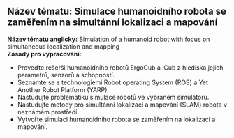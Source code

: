 ## Název tématu: Simulace humanoidního robota se zaměřením na simultánní lokalizaci a mapování
**Název tématu anglicky:** Simulation of a humanoid robot with focus on simultaneous localization and mapping  
**Zásady pro vypracování:**
  - Proveďte rešerši humanoidního robotů ErgoCub a iCub z hlediska jejich parametrů, senzorů a schopností.
  - Seznamte se s technologiemi Robot operating System (ROS) a Yet Another Robot Platform (YARP)
  - Nastudujte problematiku simulace robotů ve vybraném simulátoru.
  - Nastudujte metody pro simultánní lokalizaci a mapování (SLAM) robota v neznámém prostředí. 
  - Vytvořte simulaci humanoidního robota se zaměřením na lokalizaci a mapování.
